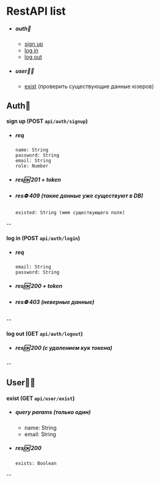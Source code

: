 # RestAPI list

 * ##### auth🔑
 
    - [sign up](#signup)
    - [log in](#login)
    - [log out](#logout)

 * ##### user🧑‍💻

    - [exist](#exist) (проверить существующие данные юзеров)

## Auth🔑

<a name="signup"></a>

#### sign up (POST `api/auth/signup`)

 * ##### req

       name: String
       password: String
       email: String
       role: Number
    
 * ##### res🆗 201 + token

 * ##### res⛔️ 409 (такие данные уже существуют в DB)

       existed: String (имя существующего поля)

--

<a name="login"></a>

#### log in (POST `api/auth/login`)

 * ##### req

       email: String
       password: String

 * ##### res🆗 200 + token

 * ##### res⛔️ 403 (неверные данные)

--

<a name="logout"></a>

#### log out (GET `api/auth/logout`)

 * ##### res🆗 200 (с удалением кук токена)

--

## User🧑‍💻

<a name="exist"></a>

#### exist (GET `api/user/exist`)

 * ##### query params (только один)

    - name: String
    - email: String

 * ##### res🆗 200

       exists: Boolean

--
